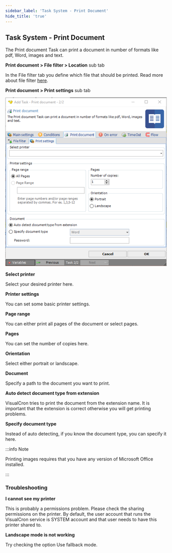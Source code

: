 ```yaml
---
sidebar_label: 'Task System - Print Document'
hide_title: 'true'
---
```


## Task System - Print Document

The Print document Task can print a document in number of formats like pdf, Word, images and text.
 
**Print document > File filter > Location** sub tab

In the File filter tab you define which file that should be printed. Read more about file filter [here](job-tasks-file-filter).
 
**Print document > Print settings** sub tab

![](../../../static/img/tasksystemprintdocument.png)

**Select printer**

Select your desired printer here.
 
**Printer settings**

You can set some basic printer settings.
 
**Page range**

You can either print all pages of the document or select pages.
 
**Pages**

You can set the number of copies here.
 
**Orientation**

Select either portrait or landscape.
 
**Document**

Specify a path to the document you want to print.
 
**Auto detect document type from extension**

VisualCron tries to print the document from the extension name. It is important that the extension is correct otherwise you will get printing problems.
 
**Specify document type**

Instead of auto detecting, if you know the document type, you can specify it here.
 
:::info Note

Printing images requires that you have any version of Microsoft Office installed.

:::

### Troubleshooting

**I cannot see my printer**

This is probably a permissions problem. Please check the sharing permissions on the printer. By default, the user account that runs the VisualCron service is SYSTEM account and that user needs to have this printer shared to.
 
**Landscape mode is not working**

Try checking the option Use fallback mode.